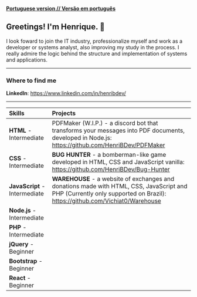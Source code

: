 [**Portuguese version // Versão em português**](README.md)

## Greetings! I'm Henrique. :wave:

I look foward to join the IT industry, professionalize myself and work as a developer or systems analyst, also improving my study in the process. I really admire the logic behind the structure and implementation of systems and applications.

---

### Where to find me

**LinkedIn**: https://www.linkedin.com/in/henribdev/

---

| Skills | Projects |
|:---|:---|
|**HTML** - Intermediate    |PDFMaker (W.I.P.) - a discord bot that transforms your messages into PDF documents, developed in Node.js: https://github.com/HenriBDev/PDFMaker|
|**CSS** - Intermediate    |**BUG HUNTER** - a bomberman-like game developed in HTML, CSS and JavaScript vanilla: https://github.com/HenriBDev/Bug-Hunter|
|**JavaScript** - Intermediate    |**WAREHOUSE** - a website of exchanges and donations made with HTML, CSS, JavaScript and PHP (Currently only supported on Brazil): https://github.com/Vichiat0/Warehouse|
|**Node.js** - Intermediate    | |
|**PHP** - Intermediate    | |
|**jQuery** - Beginner    | |
|**Bootstrap** - Beginner    | |
|**React** - Beginner    | |
